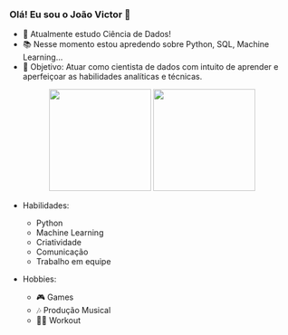 ### Olá! Eu sou o João Victor 👋

- 🔭 Atualmente estudo Ciência de Dados!
- 📚 Nesse momento estou apredendo sobre Python, SQL, Machine Learning...
- 🎯 Objetivo: Atuar como cientista de dados com intuito de aprender e
aperfeiçoar as habilidades analíticas e
técnicas.


<div align="center">
  <img height="180em" src="https://github-readme-stats.vercel.app/api?username=JoaoVictorLFS&show_icons=true&theme=dark&include_all_commits=true&count_private=true"/>
  <img height="180em" src="https://github-readme-stats.vercel.app/api/top-langs/?username=JoaoVictorLFS&layout=compact&langs_count=7&theme=dark"/>
</div>

- Habilidades:
  - Python
  - Machine Learning
  - Criatividade
  - Comunicação
  - Trabalho em equipe
  
- Hobbies:
  - 🎮 Games
  - 🎶 Produção Musical
  - 🏋️‍♂️ Workout


